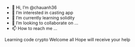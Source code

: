 - 👋 Hi, I’m @chauanh36
- 👀 I’m interested in casting app
- 🌱 I’m currently learning solidity
- 💞️ I’m looking to collaborate on ...
- 📫 How to reach me ...

<!---
chauanh36/chauanh36 is a ✨ special ✨ repository because its `README.md` (this file) appears on your GitHub profile.
You can click the Preview link to take a look at your changes.
--->
Learning code crypto
Welcome all
Hope will receive your help
